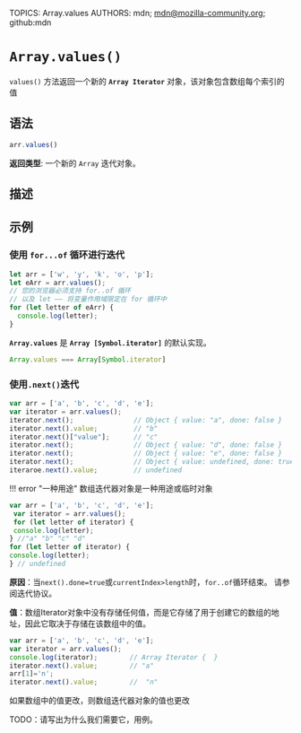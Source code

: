 TOPICS: Array.values
AUTHORS: mdn; mdn@mozilla-community.org; github:mdn

# `Array.values()`

`values()` 方法返回一个新的 **`Array Iterator`** 对象，该对象包含数组每个索引的值

## 语法

```javascript
arr.values()
```

**返回类型**: 一个新的 `Array` 迭代对象。

## 描述

## 示例

### 使用 `for...of` 循环进行迭代

```javascript
let arr = ['w', 'y', 'k', 'o', 'p'];
let eArr = arr.values();
// 您的浏览器必须支持 for..of 循环
// 以及 let —— 将变量作用域限定在 for 循环中
for (let letter of eArr) {
  console.log(letter);
}
```

**`Array.values`** 是 **`Array [Symbol.iterator]`** 的默认实现。

```javascript
Array.values === Array[Symbol.iterator]
```

### 使用`.next()`迭代

```javascript
var arr = ['a', 'b', 'c', 'd', 'e'];
var iterator = arr.values();
iterator.next();               // Object { value: "a", done: false }
iterator.next().value;         // "b"
iterator.next()["value"];      // "c"
iterator.next();               // Object { value: "d", done: false }
iterator.next();               // Object { value: "e", done: false }
iterator.next();               // Object { value: undefined, done: true }
iteraroe.next().value;         // undefined
```

!!! error "一种用途"
    数组迭代器对象是一种用途或临时对象

```javascript
var arr = ['a', 'b', 'c', 'd', 'e'];
 var iterator = arr.values();
 for (let letter of iterator) {
 console.log(letter);
} //"a" "b" "c" "d"
for (let letter of iterator) {
console.log(letter);
} // undefined
```

**原因**：当`next().done=true`或`currentIndex>length`时，`for..of`循环结束。 请参阅迭代协议。

**值**：数组Iterator对象中没有存储任何值，而是它存储了用于创建它的数组的地址，因此它取决于存储在该数组中的值。

```javascript
var arr = ['a', 'b', 'c', 'd', 'e'];
var iterator = arr.values();
console.log(iterator);        // Array Iterator {  }
iterator.next().value;        // "a"
arr[1]='n';
iterator.next().value;        //  "n"
```

如果数组中的值更改，则数组迭代器对象的值也更改

TODO：请写出为什么我们需要它，用例。
